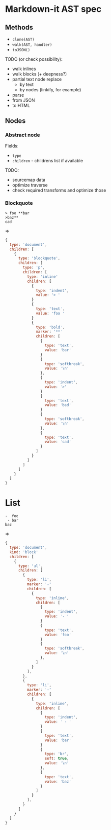 Markdown-it AST spec
====================

Methods
-------

- `clone(AST)`
- `walk(AST, handler)`
- `toJSON()`

TODO (or check possibility):

- walk inlines
- walk blocks (+ deepness?)
- partial text node replace
  - by text
  - by nodes (linkify, for example)
- parse
- from JSON
- to HTML


Nodes
-----

### Abstract node

Fields:

- `type`
- `children` - childrens list if available

TODO:

- sourcemap data
- optimize traverse
- check required transforms and optimize those

### Blockquote

```
> foo **bar
>baz**
cad
```

=>

```js
{
  type: 'document',
  children: [
    {
      type: 'blockquote',
      children: [
        type: 'p',
        children: [
          type: 'inline'
          children: [
            {
              type: 'indent',
              value: '> '
            }
            {
              type: 'text',
              value: 'foo '
            }
            {
              type: 'bold',
              marker: '**'
              children: [
                {
                  type: 'text',
                  value: 'bar'
                }
                {
                  type: 'softbreak',
                  value: '\n'
                },
                {
                  type: 'indent',
                  value: '>'
                }
                {
                  type: 'text',
                  value: 'bad'
                }
                {
                  type: 'softbreak',
                  value: '\n'
                },
                {
                  type: 'text',
                  value: 'cad'
                }
              ]
            }
          ]
        ]
      ]      
    }
  ]
}
```


# List

```
-  foo
 - bar
baz
```

=>

```js
{
  type: 'document',
  kind: 'block'
  children: [
    {
      type: 'ul',
      children: [
        {
          type: 'li',
          marker: '-'
          children: [
            {
              type: 'inline',
              children: [
                {
                  type: 'indent',
                  value: '- '
                }
                {
                  type: 'text',
                  value: 'foo'
                }                
                {
                  type: 'softbreak',
                  value: '\n'
                },
              ]
            }
          ],
        },
        {
          type: 'li',
          marker: '-'
          children: [
            {
              type: 'inline',
              children: [
                {
                  type: 'indent',
                  value: ' - '
                }
                {
                  type: 'text',
                  value: 'bar'
                }                
                {
                  type: 'br',
                  soft: true,
                  value: '\n'
                },
                {
                  type: 'text',
                  value: 'baz'
                }                
              ]
            }
          ],
        }
      ]
    }
  ]
}
```
